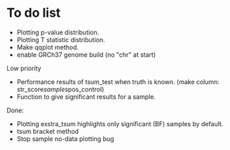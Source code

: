 # To do list

* Plotting p-value distribution.
* Plotting T statistic distribution.
* Make qqplot method. 
* enable GRCh37 genome build (no "chr" at start)

Low priority
* Performance results of tsum_test when truth is known. (make column: str_score$samples$pos_control)
* Function to give significant results for a sample.

Done:
* Plotting exstra_tsum highlights only significant (BF) samples by default.
* tsum bracket method
* Stop sample no-data plotting bug
